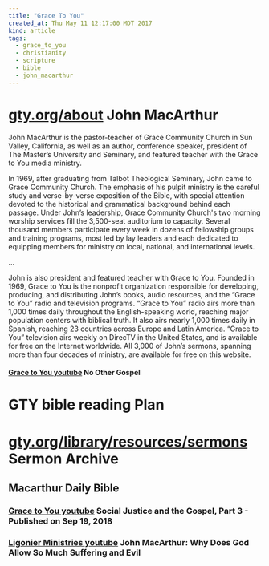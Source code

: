 ```yaml
---
title: "Grace To You"
created_at: Thu May 11 12:17:00 MDT 2017
kind: article
tags:
  - grace_to_you
  - christianity
  - scripture
  - bible
  - john_macarthur
---
```


<h1>
  <a href="https://www.gty.org/about/john" target="_blank">gty.org/about</a>
  John MacArthur
</h1>

John MacArthur is the pastor-teacher of Grace Community Church in Sun
Valley, California, as well as an author, conference speaker, president
of The Master’s University and Seminary, and featured teacher with
the Grace to You media ministry.

In 1969, after graduating from Talbot Theological Seminary, John came
to Grace Community Church. The emphasis of his pulpit ministry is the
careful study and verse-by-verse exposition of the Bible, with special
attention devoted to the historical and grammatical background behind each
passage. Under John’s leadership, Grace Community Church's two morning
worship services fill the 3,500-seat auditorium to capacity. Several
thousand members participate every week in dozens of fellowship groups and
training programs, most led by lay leaders and each dedicated to equipping
members for ministry on local, national, and international levels.

...

John is also president and featured teacher with Grace to You. Founded
in 1969, Grace to You is the nonprofit organization responsible for
developing, producing, and distributing John’s books, audio resources,
and the “Grace to You” radio and television programs. “Grace
to You” radio airs more than 1,000 times daily throughout the
English-speaking world, reaching major population centers with biblical
truth. It also airs nearly 1,000 times daily in Spanish, reaching 23
countries across Europe and Latin America. “Grace to You” television
airs weekly on DirecTV in the United States, and is available for free
on the Internet worldwide. All 3,000 of John’s sermons, spanning more
than four decades of ministry, are available for free on this website.

<h4>
  <a href="https://www.youtube.com/watch?v=5VOWZDu4hwM" target="_blank">Grace to You youtube</a>
  No Other Gospel
</h4>

<h1>GTY bible reading Plan</h2>

<h1>
  <a href="https://www.gty.org/library/resources/sermons-library/scripture/1?book=1&chapter=0" target="_blank">gty.org/library/resources/sermons</a>
  Sermon Archive
</h1>

<h2>Macarthur Daily Bible</h2>

<h3>
  <a href="https://www.youtube.com/watch?time_continue=4&v=N2H-NNUS3RQ" target="_blank">Grace to You youtube</a>
  Social Justice and the Gospel, Part 3 - Published on Sep 19, 2018
</h3>

<h3>
  <a href="https://www.youtube.com/watch?v=6LFzk1afiD8" target="_blank">Ligonier Ministries youtube</a>
  John MacArthur: Why Does God Allow So Much Suffering and Evil
</h3>

<!--
html boilerplate fragments
<a href="" target="_blank"></a>
<a name=""></a>
<img src="" width="400px">
<ul>
  <li></li>
  <li><a href="" target="_blank"></a></li>
</ul>
<pre>
</pre>
<p style="margin-bottom: 2em;"></p>
<hr style="border: 0; height: 3px; background: #333; background-image: linear-gradient(to right, #ccc, #333, #ccc);">
<pre><code>
</code></pre>
<math xmlns='http://www.w3.org/1998/Math/MathML' display='block'>
</math>
-->
